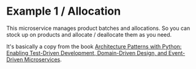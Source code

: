 # Example 1 / Allocation

This microservice manages product batches and allocations. So you can stock up on products and allocate / deallocate them as you need.

It's basically a copy from the book [Architecture Patterns with Python: Enabling Test-Driven Development, Domain-Driven Design, and Event-Driven Microservices](https://www.amazon.com/Architecture-Patterns-Python-Domain-Driven-Microservices/dp/1492052205).
